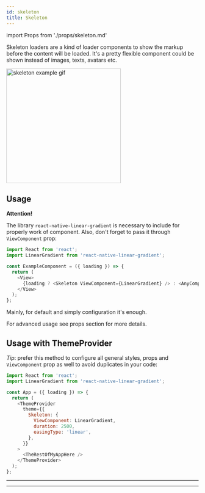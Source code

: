 ```yaml
---
id: skeleton
title: Skeleton
---
```


import Props from './props/skeleton.md'

Skeleton loaders are a kind of loader components
to show the markup before the content will be loaded.
It's a pretty flexible component could be shown
instead of images, texts, avatars etc.

<img src="/img/skeleton-example.gif" alt="skeleton example gif" width="300" />

## Usage

**Attention!**

The library `react-native-linear-gradient` is necessary to include for properly work of component.
Also, don't forget to pass it through `ViewComponent` prop:

```js
import React from 'react';
import LinearGradient from 'react-native-linear-gradient';

const ExampleComponent = ({ loading }) => {
  return (
    <View>
      {loading ? <Skeleton ViewComponent={LinearGradient} /> : <AnyComponent />}
    </View>
  );
};
```

Mainly, for default and simply configuration it's enough.

For advanced usage see props section for more details.

## Usage with ThemeProvider

_Tip_: prefer this method to configure all general styles, props and
`ViewComponent` prop as well to avoid duplicates in your code:

```js
import React from 'react';
import LinearGradient from 'react-native-linear-gradient';

const App = ({ loading }) => {
  return (
    <ThemeProvider
      theme={{
        Skeleton: {
          ViewComponent: LinearGradient,
          duration: 2500,
          easingType: 'linear',
        },
      }}
    >
      <TheRestOfMyAppHere />
    </ThemeProvider>
  );
};
```

---

<Props />

---
